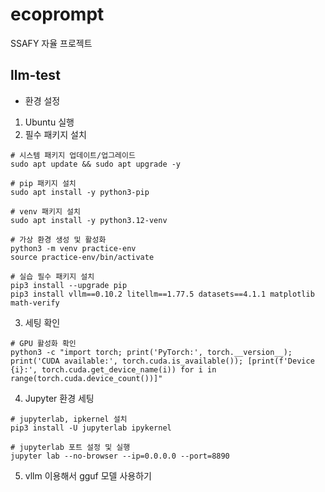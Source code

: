 # ecoprompt
SSAFY 자율 프로젝트

## llm-test

- 환경 설정

1. Ubuntu 실행
2. 필수 패키지 설치
```
# 시스템 패키지 업데이트/업그레이드
sudo apt update && sudo apt upgrade -y

# pip 패키지 설치
sudo apt install -y python3-pip

# venv 패키지 설치
sudo apt install -y python3.12-venv

# 가상 환경 생성 및 활성화
python3 -m venv practice-env
source practice-env/bin/activate

# 실습 필수 패키지 설치
pip3 install --upgrade pip
pip3 install vllm==0.10.2 litellm==1.77.5 datasets==4.1.1 matplotlib math-verify
```

3. 세팅 확인
```
# GPU 활성화 확인
python3 -c "import torch; print('PyTorch:', torch.__version__); print('CUDA available:', torch.cuda.is_available()); [print(f'Device {i}:', torch.cuda.get_device_name(i)) for i in range(torch.cuda.device_count())]"
```

4. Jupyter 환경 세팅
```
# jupyterlab, ipkernel 설치
pip3 install -U jupyterlab ipykernel

# jupyterlab 포트 설정 및 실행
jupyter lab --no-browser --ip=0.0.0.0 --port=8890
```

5. vllm 이용해서 gguf 모델 사용하기